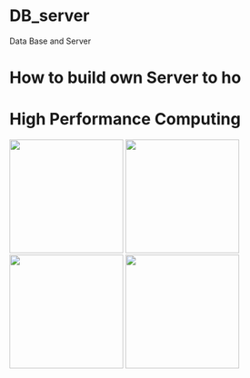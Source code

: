 # DB_server
Data Base and Server

# How to build own Server to ho

# High Performance Computing

<img src="https://github.com/SKKSaikia/DB_server/blob/master/img/par.jpg" height=200px><a> </a><img src="https://github.com/SKKSaikia/DB_server/blob/master/img/openhpc-300x300.jpg" height=200px><a> </a><img src="https://github.com/SKKSaikia/DB_server/blob/master/img/2000px-Slurm_logo.svg.png" height=200px><a> </a><img src="https://github.com/SKKSaikia/DB_server/blob/master/img/warewulf.jpg" height=200px>
